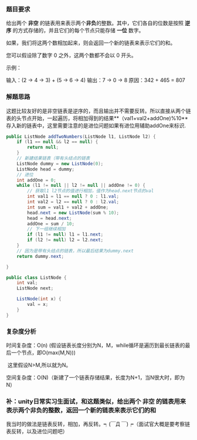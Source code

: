 ### 题目要求

给出两个 **非空** 的链表用来表示两个**非负**的整数。其中，它们各自的位数是按照 **逆序** 的方式存储的，并且它们的每个节点只能存储 **一位** 数字。

如果，我们将这两个数相加起来，则会返回一个新的链表来表示它们的和。

您可以假设除了数字 0 之外，这两个数都不会以 0 开头。

示例：

输入：(2 -> 4 -> 3) + (5 -> 6 -> 4)
输出：7 -> 0 -> 8
原因：342 + 465 = 807



### 解题思路

这题比较友好的是非空链表是逆序的，而且输出并不需要反转。所以直接从两个链表的头节点开始，一起遍历，将相加得到的结果**（val1+val2+addOne)%10**存入新的链表中，这里需要注意的是进位问题如果有进位用辅助addOne来标识.



 

```java
public ListNode addTwoNumbers(ListNode l1, ListNode l2) {
    if (l1 == null && l2 == null) {
        return null;
    }
    // 新建结果链表（带有头结点的链表
    ListNode dummy = new ListNode(0);
    ListNode head = dummy;
    // 进位
    int addOne = 0;
    while (l1 != null || l2 != null || addOne != 0) {
        // 获取l1 l2节点的值进行相加，值作为head.next节点的val
        int val1 = l1 == null ? 0 : l1.val;
        int val2 = l2 == null ? 0 : l2.val;
        int sum = val1 + val2 + addOne;
        head.next = new ListNode(sum % 10);
        head = head.next;
        addOne = sum / 10;
        // 下一组继续相加
        if (l1 != null) l1 = l1.next;
        if (l2 != null) l2 = l2.next;
    }
    // 因为是带有头结点的链表，所以最后结果为dummy.next
    return dummy.next;

}

public class ListNode {
    int val;
    ListNode next;

    ListNode(int x) {
        val = x;
    }
}
```

### 复杂度分析

时间复杂度：O(n) (假设链表长度分别为N，M，while循环是遍历到最长链表的最后一个节点，即O(max(M,N)))

​                        这里假设N>M,所以就为N。

空间复杂度：O(N)（新建了一个链表存储结果，长度为N+1，当N很大时，即为N）



### 补：unity日常实习生面试，和这题类似，给出两个 **非空** 的链表用来表示两个**非负**的整数，返回一个新的链表来表示它们的和

我当时的做法是链表反转，相加，再反转。┑(￣Д ￣)┍（面试官大概是要考察链表反转，以及进位问题吧）

